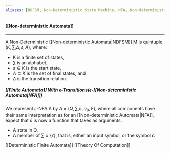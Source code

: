 ```yaml
---
aliases: [NDFSM, Non-Deterministic State Machine, NFA, Non-deterministic Automata]
---
```


#### [[Non-deterministic Automata]]
---
A Non-Deterministic [[Non-deterministic Automata|NDFSM]] M is quintuple $(K, \sum, \Delta, s, A)$, where:
- K is a finite set of states, 
- $\sum$ is an alphabet, 
- $s \in K$ is the start state, 
- $A \subseteq K$ is the set of final states, and 
- $\Delta$ is the transition relation.


##### [[Finite Automata]] With $\epsilon$-Transitions($\epsilon$-[[Non-deterministic Automata|NFA]])

We represent $\epsilon$-NFA A by $A = (Q, \sum, \delta, q_0, F)$, where all components have their same interpretation as for an [[Non-deterministic Automata|NFA]], expect that $\delta$ is now a function that takes as arguments:

- A state in Q,
- A member of $\sum\ \cup\ \{\epsilon\}$, that is, either an input symbol, or the symbol $\epsilon$.

[[Deterministic Finite Automata]]
[[Theory Of Computation]]
